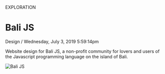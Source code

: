 <p class="type">EXPLORATION</p>

# Bali JS

<p class="meta">Design  /  Wednesday, July 3, 2019 5:59:14pm</p>

Website design for Bali JS, a non-profit community for lovers and users of the Javascript programming language on the island of Bali.

![Bali JS](https://farooq-agent.web.app/assets/images/works/details/176-bali-js/Home.jpg)
